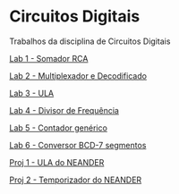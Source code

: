 # Circuitos Digitais

Trabalhos da disciplina de Circuitos Digitais
&nbsp;

[Lab 1 - Somador RCA](lab1/INF01058%20-%20Lab01%20-%20Su%CC%81mula.pdf)
&nbsp;

[Lab 2 - Multiplexador e Decodificado](lab2/INF01058%20-%20Lab02%20-%20Su%CC%81mula%20-%20multiplexador%2C%20decodificador.pdf)
&nbsp;

[Lab 3 - ULA](lab3/Lab03%20-%20Su%CC%81mula%20-%20ULA.pdf)
&nbsp;

[Lab 4 - Divisor de Frequência](lab4/Lab04%20-%20Su%CC%81mula%20-%20Divisor%20de%20freque%CC%82ncia.pdf)
&nbsp;

[Lab 5 - Contador genérico]()
&nbsp;

[Lab 6 - Conversor BCD-7 segmentos](lab6/Lab06%20-%20Su%CC%81mula%20-%20BCD%20-%207%20segmentos.pdf)
&nbsp;

[Proj 1 - ULA do NEANDER](Proj1/Neander%20-%20Organizac%CC%A7a%CC%83o%20-%20Part.%201.pdf)
&nbsp;

[Proj 2 - Temporizador do NEANDER](Proj2/Proj02%20-%20Su%CC%81mula%20-%20Temporizador%20NEANDER.pdf)
&nbsp;
  
